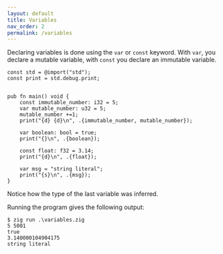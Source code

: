 ```yaml
---
layout: default
title: Variables
nav_order: 2
permalink: /variables
---
```



Declaring variables is done using the `var` or `const` keyword. With `var`, you declare a mutable variable, with `const` you declare an immutable variable.

```zig
const std = @import("std");
const print = std.debug.print;


pub fn main() void {
    const immutable_number: i32 = 5;  
    var mutable_number: u32 = 5; 
    mutable_number +=1;
    print("{d} {d}\n", .{immutable_number, mutable_number});
    
    var boolean: bool = true; 
    print("{}\n", .{boolean});
    
    const float: f32 = 3.14; 
    print("{d}\n", .{float});
    
    var msg = "string literal"; 
    print("{s}\n", .{msg});
}
```

Notice how the type of the last variable was inferred. 

Running the program gives the following output:

```
$ zig run .\variables.zig
5 5001
true
3.140000104904175
string literal
```